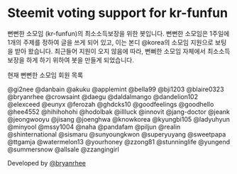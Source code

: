 # Steemit voting support for kr-funfun

뻔뻔한 소모임 (kr-funfun)의 최소소득보장을 위한 봇입니다.
뻔뻔한 소모임은 1주일에 1개의 주제를 정하여 글을 쓰게 되어 있고, 이는 본디 @korea의 소모임 지원으로 보팅을 받아 왔습니다.
최근들어 지원이 오지 않음에 따라, 뻔뻐한 소모임 자체에서 최소소득보장을 하게 하기 위하여 봇을 만들게 되었습니다.

현재 뻔뻔한 소모임 회원 목록

@gi2nee @danbain @akuku @applemint @bella99 @bji1203 @blaire0323 @bryanrhee @crowsaint @daegu @daldalmango @dandelion102 @elexceed @eunyx @ferozah @ghdcks10 @goodfeelings @goodhello @hee4552 @hihihohohi @hodolbak @illluck @innovit @jang-doctor @jeank
@jeongwooyu @jisang @joenghwa @knowkorea @kyungbi105 @ladyuhyun @minyool @mssy1004 @naha @pandafam @piljun @realin @shinternational @sismaru @sunyoungkwon @superyuyang @sweetpapa @ttgamja @watermelon13 @yourhoney @zzong81 @stunninglife @yungend @summersnow @allsale @zzangingirl

Developed by [@bryanrhee](https://steemit.com/@bryanrhee)
